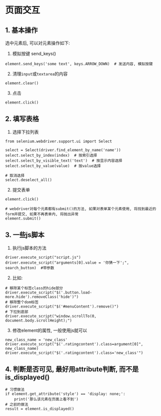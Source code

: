 # 页面交互

## 1. 基本操作

选中元素后, 可以对元素操作如下:

1. 模拟按键 send_keys()
```
element.send_keys('some text', keys.ARROW_DOWN)  # 发送内容, 模拟按键
```

2. 清理`input`或`textarea`的内容
```
element.clear()    
```

3. 点击
```
element.click()
```


## 2. 填写表格

1. 选择下拉列表

```
from selenium.webdriver.support.ui import Select

select = Select(driver.find_element_by_name('name'))
select.select_by_index(index)  # 按索引选择
select.select_by_visible_text('text')  # 按显示内容选择
select.select_by_value(value)  # 按value选择

# 取消选择
select.deselect_all()
```

2. 提交表单

```
element.click()

# webdriver对每个元素都有submit()的方法, 如果对表单某个元素使用, 将找到最近的form并提交, 如果不再表单内, 将抛出异常
element.submit()

```

## 3. 一些js脚本
1. 执行js脚本的方法
``` 
driver.execute_script("script.js")
driver.execute_script("arguments[0].value = '你猜一下';", search_button)  #带参数
```

2. 比如: 
```
# 移除某个标签class的hide部分
driver.execute_script("$('.button.load-more.hide').removeClass('hide')")
# 移除整个dom标签
driver.execute_script("$('#menuContent').remove()")
# 下拉到底部
driver.execute_script("window.scrollTo(0, document.body.scrollHeight);")
```

3. 修改element的属性, 一般使用js就可以
```
new_class_name = 'new_class'
driver.execute_script("$('.ratingcontent').class=argument[0]", new_class_name)
driver.execute_script("$('.ratingcontent').class='new_class'")
```

## 4. 判断是否可见, 最好用attribute判断, 而不是is_displayed()
```
# 习惯做法
if element.get_attribute('style') == 'display: none;':
    print('那么该元素在页面上看不到')
# 之前的做法
result = element.is_displayed()
```
